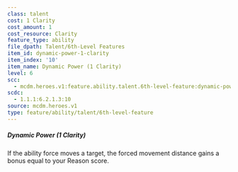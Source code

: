```yaml
---
class: talent
cost: 1 Clarity
cost_amount: 1
cost_resource: Clarity
feature_type: ability
file_dpath: Talent/6th-Level Features
item_id: dynamic-power-1-clarity
item_index: '10'
item_name: Dynamic Power (1 Clarity)
level: 6
scc:
  - mcdm.heroes.v1:feature.ability.talent.6th-level-feature:dynamic-power-1-clarity
scdc:
  - 1.1.1:6.2.1.3:10
source: mcdm.heroes.v1
type: feature/ability/talent/6th-level-feature
---
```


##### Dynamic Power (1 Clarity)

If the ability force moves a target, the forced movement distance gains a bonus equal to your Reason score.
